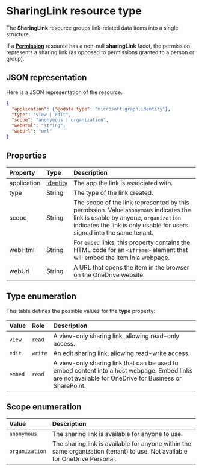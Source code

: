 # SharingLink resource type

The **SharingLink** resource groups link-related data items into a single structure.

If a [**Permission**](permission.md) resource has a non-null **sharingLink** facet, the permission represents a sharing link (as opposed to permissions granted to a person or group).

## JSON representation

Here is a JSON representation of the resource.

<!-- {
  "blockType": "resource",
  "optionalProperties": [ "application", "scope" ],
  "@odata.type": "microsoft.graph.sharingLink"
}-->

```json
{
  "application": {"@odata.type": "microsoft.graph.identity"},
  "type": "view | edit",
  "scope": "anonymous | organization",
  "webHtml": "string",
  "webUrl": "url"
}
```

## Properties

| Property    | Type                    | Description
|:------------|:------------------------|:-------------------------------------
| application | [identity](identity.md) | The app the link is associated with.
| type        | String                  | The type of the link created.
| scope       | String                  | The scope of the link represented by this permission. Value `anonymous` indicates the link is usable by anyone, `organization` indicates the link is only usable for users signed into the same tenant.
| webHtml     | String                  | For `embed` links, this property contains the HTML code for an `<iframe>` element that will embed the item in a webpage.
| webUrl      | String                  | A URL that opens the item in the browser on the OneDrive website.

## Type enumeration

This table defines the possible values for the **type** property:

| Value   | Role    | Description
|:--------|:--------|:---------------------------------------------------------
| `view`  | `read`  | A view-only sharing link, allowing read-only access.
| `edit`  | `write` | An edit sharing link, allowing read-write access.
| `embed` | `read`  | A view-only sharing link that can be used to embed content into a host webpage. Embed links are not available for OneDrive for Business or SharePoint.

## Scope enumeration

| Value          | Description                                                                                                                 |
|:---------------|:----------------------------------------------------------------------------------------------------------------------------|
| `anonymous`    | The sharing link is available for anyone to use.                                                                            |
| `organization` | The sharing link is available for anyone within the same organization (tenant) to use. Not available for OneDrive Personal. |


<!-- uuid: 8fcb5dbc-d5aa-4681-8e31-b001d5168d79
2015-10-25 14:57:30 UTC -->
<!-- {
  "type": "#page.annotation",
  "description": "sharingLink resource",
  "keywords": "",
  "section": "documentation",
  "tocPath": ""
}-->
